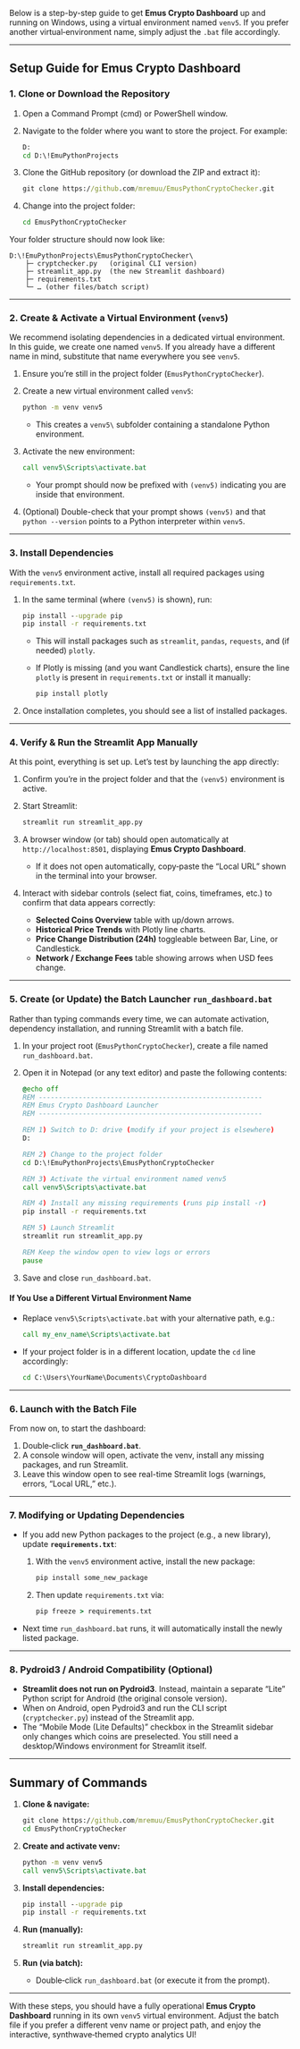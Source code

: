 Below is a step-by-step guide to get **Emus Crypto Dashboard** up and running on Windows, using a virtual environment named `venv5`. If you prefer another virtual‐environment name, simply adjust the `.bat` file accordingly.

---

## Setup Guide for Emus Crypto Dashboard

### 1. Clone or Download the Repository

1. Open a Command Prompt (cmd) or PowerShell window.
2. Navigate to the folder where you want to store the project. For example:

   ```bat
   D:
   cd D:\!EmuPythonProjects
   ```
3. Clone the GitHub repository (or download the ZIP and extract it):

   ```bat
   git clone https://github.com/mremuu/EmusPythonCryptoChecker.git
   ```
4. Change into the project folder:

   ```bat
   cd EmusPythonCryptoChecker
   ```

Your folder structure should now look like:

```
D:\!EmuPythonProjects\EmusPythonCryptoChecker\
    ├─ cryptchecker.py   (original CLI version)
    ├─ streamlit_app.py  (the new Streamlit dashboard)
    ├─ requirements.txt
    └─ … (other files/batch script)
```

---

### 2. Create & Activate a Virtual Environment (`venv5`)

We recommend isolating dependencies in a dedicated virtual environment. In this guide, we create one named `venv5`. If you already have a different name in mind, substitute that name everywhere you see `venv5`.

1. Ensure you’re still in the project folder (`EmusPythonCryptoChecker`).

2. Create a new virtual environment called `venv5`:

   ```bat
   python -m venv venv5
   ```

   * This creates a `venv5\` subfolder containing a standalone Python environment.

3. Activate the new environment:

   ```bat
   call venv5\Scripts\activate.bat
   ```

   * Your prompt should now be prefixed with `(venv5)` indicating you are inside that environment.

4. (Optional) Double-check that your prompt shows `(venv5)` and that `python --version` points to a Python interpreter within `venv5`.

---

### 3. Install Dependencies

With the `venv5` environment active, install all required packages using `requirements.txt`.

1. In the same terminal (where `(venv5)` is shown), run:

   ```bat
   pip install --upgrade pip
   pip install -r requirements.txt
   ```

   * This will install packages such as `streamlit`, `pandas`, `requests`, and (if needed) `plotly`.
   * If Plotly is missing (and you want Candlestick charts), ensure the line `plotly` is present in `requirements.txt` or install it manually:

     ```bat
     pip install plotly
     ```

2. Once installation completes, you should see a list of installed packages.

---

### 4. Verify & Run the Streamlit App Manually

At this point, everything is set up. Let’s test by launching the app directly:

1. Confirm you’re in the project folder and that the `(venv5)` environment is active.

2. Start Streamlit:

   ```bat
   streamlit run streamlit_app.py
   ```

3. A browser window (or tab) should open automatically at `http://localhost:8501`, displaying **Emus Crypto Dashboard**.

   * If it does not open automatically, copy‐paste the “Local URL” shown in the terminal into your browser.

4. Interact with sidebar controls (select fiat, coins, timeframes, etc.) to confirm that data appears correctly:

   * **Selected Coins Overview** table with up/down arrows.
   * **Historical Price Trends** with Plotly line charts.
   * **Price Change Distribution (24h)** toggleable between Bar, Line, or Candlestick.
   * **Network / Exchange Fees** table showing arrows when USD fees change.

---

### 5. Create (or Update) the Batch Launcher `run_dashboard.bat`

Rather than typing commands every time, we can automate activation, dependency installation, and running Streamlit with a batch file.

1. In your project root (`EmusPythonCryptoChecker`), create a file named `run_dashboard.bat`.
2. Open it in Notepad (or any text editor) and paste the following contents:

   ```bat
   @echo off
   REM --------------------------------------------------------
   REM Emus Crypto Dashboard Launcher
   REM --------------------------------------------------------

   REM 1) Switch to D: drive (modify if your project is elsewhere)
   D:

   REM 2) Change to the project folder
   cd D:\!EmuPythonProjects\EmusPythonCryptoChecker

   REM 3) Activate the virtual environment named venv5
   call venv5\Scripts\activate.bat

   REM 4) Install any missing requirements (runs pip install -r)
   pip install -r requirements.txt

   REM 5) Launch Streamlit
   streamlit run streamlit_app.py

   REM Keep the window open to view logs or errors
   pause
   ```
3. Save and close `run_dashboard.bat`.

#### If You Use a Different Virtual Environment Name

* Replace `venv5\Scripts\activate.bat` with your alternative path, e.g.:

  ```bat
  call my_env_name\Scripts\activate.bat
  ```
* If your project folder is in a different location, update the `cd` line accordingly:

  ```bat
  cd C:\Users\YourName\Documents\CryptoDashboard
  ```

---

### 6. Launch with the Batch File

From now on, to start the dashboard:

1. Double‐click **`run_dashboard.bat`**.
2. A console window will open, activate the venv, install any missing packages, and run Streamlit.
3. Leave this window open to see real-time Streamlit logs (warnings, errors, “Local URL,” etc.).

---

### 7. Modifying or Updating Dependencies

* If you add new Python packages to the project (e.g., a new library), update **`requirements.txt`**:

  1. With the `venv5` environment active, install the new package:

     ```bat
     pip install some_new_package
     ```
  2. Then update `requirements.txt` via:

     ```bat
     pip freeze > requirements.txt
     ```
* Next time `run_dashboard.bat` runs, it will automatically install the newly listed package.

---

### 8. Pydroid3 / Android Compatibility (Optional)

* **Streamlit does not run on Pydroid3**. Instead, maintain a separate “Lite” Python script for Android (the original console version).
* When on Android, open Pydroid3 and run the CLI script (`cryptchecker.py`) instead of the Streamlit app.
* The “Mobile Mode (Lite Defaults)” checkbox in the Streamlit sidebar only changes which coins are preselected. You still need a desktop/Windows environment for Streamlit itself.

---

## Summary of Commands

1. **Clone & navigate:**

   ```bat
   git clone https://github.com/mremuu/EmusPythonCryptoChecker.git
   cd EmusPythonCryptoChecker
   ```
2. **Create and activate venv:**

   ```bat
   python -m venv venv5
   call venv5\Scripts\activate.bat
   ```
3. **Install dependencies:**

   ```bat
   pip install --upgrade pip
   pip install -r requirements.txt
   ```
4. **Run (manually):**

   ```bat
   streamlit run streamlit_app.py
   ```
5. **Run (via batch):**

   * Double‐click `run_dashboard.bat` (or execute it from the prompt).

---

With these steps, you should have a fully operational **Emus Crypto Dashboard** running in its own `venv5` virtual environment. Adjust the batch file if you prefer a different venv name or project path, and enjoy the interactive, synthwave‐themed crypto analytics UI!
